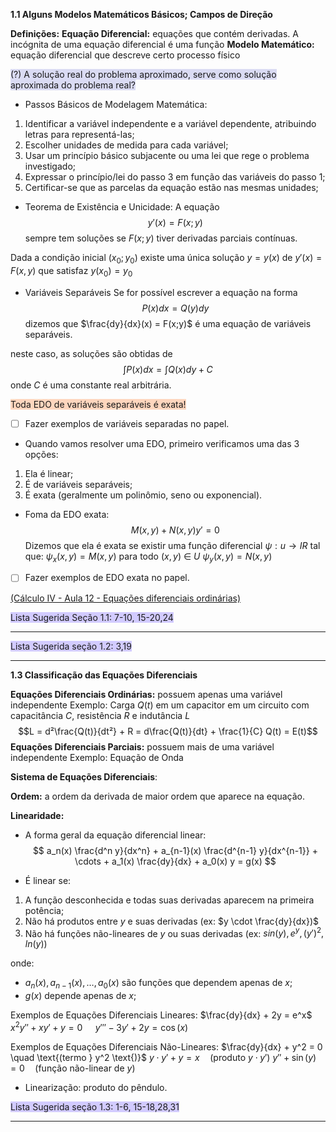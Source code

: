 **1.1 Alguns Modelos Matemáticos Básicos; Campos de Direção**

**Definições:**
	**Equação Diferencial:** equações que contém derivadas. A incógnita de uma equação diferencial é uma função
	**Modelo Matemático:** equação diferencial que descreve certo processo físico

<span style="background:rgba(74, 82, 199, 0.2)">(?) A solução real do problema aproximado, serve como solução aproximada do problema real?</span>

* Passos Básicos de Modelagem Matemática:
1. Identificar a variável independente e a variável dependente, atribuindo letras para representá-las;
2. Escolher unidades de medida para cada variável;
3. Usar um princípio básico subjacente ou uma lei que rege o problema investigado;
4. Expressar o princípio/lei do passo 3 em função das variáveis do passo 1;
5. Certificar-se que as parcelas da equação estão nas mesmas unidades;

* Teorema de Existência e Unicidade:
A equação 
$$y'(x)=F(x;y)$$
sempre tem soluções se $F(x;y)$ tiver derivadas parciais contínuas.

Dada a condição inicial $(x_{0};y_{0})$ existe uma única solução $y = y(x)$ de $y'(x) = F(x,y)$ que satisfaz $y(x_{0})=y_{0}$ 

* Variáveis Separáveis 
Se for possível escrever a equação na forma 
$$P(x)dx = Q(y)dy$$
dizemos que $\frac{dy}{dx}(x) = F(x;y)$  é uma equação de variáveis separáveis. 

neste caso, as soluções são obtidas de $$\int P(x)dx = \int Q(x)dy + C$$
onde $C$ é uma constante real arbitrária.

<span style="background:rgba(255, 183, 139, 0.55)">Toda EDO de variáveis separáveis é exata!</span>

- [ ] Fazer exemplos de variáveis separadas no papel.

* Quando vamos resolver uma EDO, primeiro verificamos uma das 3 opções:
1. Ela é linear;
2. É de variáveis separáveis;
3. É exata (geralmente um polinômio, seno ou exponencial).

* Foma da EDO exata: $$M(x,y) + N(x,y)y' = 0$$
Dizemos que ela é exata se existir uma função diferencial $\psi: u \to IR$ tal que:
$\psi_{x}(x,y) = M(x,y)$ para todo $(x,y)$ $\in$ $U$ 
$\psi_{y}(x,y) = N(x,y)$

- [ ] Fazer exemplos de EDO exata no papel.

[(Cálculo IV - Aula 12 - Equações diferenciais ordinárias)](https://youtu.be/mH6GQOtC-KE?si=yItV5juZ6N2R9ZWK)

<span style="background:#d2cbff">Lista Sugerida Seção 1.1: 7-10, 15-20,24</span>

----
<span style="background:#d2cbff">Lista Sugerida seção 1.2: 3,19</span>

---
**1.3 Classificação das Equações Diferenciais**

**Equações Diferenciais Ordinárias:** possuem apenas uma variável independente 
Exemplo: Carga $Q(t)$ em um capacitor em um circuito com capacitância $C$, resistência $R$ e indutância $L$
$$L = d²\frac{Q(t)}{dt²} + R = d\frac{Q(t)}{dt} + \frac{1}{C} Q(t) = E(t)$$
**Equações Diferenciais Parciais:** possuem mais de uma variável independente
Exemplo: Equação de Onda

**Sistema de Equações Diferenciais**:

**Ordem:** a ordem da derivada de maior ordem que aparece na equação.

**Linearidade:** 
* A forma geral da equação diferencial linear:
$$
a_n(x) \frac{d^n y}{dx^n} + a_{n-1}(x) \frac{d^{n-1} y}{dx^{n-1}} + \cdots + a_1(x) \frac{dy}{dx} + a_0(x) y = g(x)
$$

* É linear se:
1. A função desconhecida e todas suas derivadas aparecem na primeira potência;
2. Não há produtos entre $y$ e suas derivadas (ex: $y \cdot \frac{dy}{dx})$
3. Não há funções não-lineares de $y$ ou suas derivadas (ex: $sin(y), e^y, (y')^2, ln(y)$)

onde:
- $a_n(x), a_{n-1}(x), \dots, a_0(x)$ são funções que dependem apenas de $x$;
- $g(x)$ depende apenas de $x$;

Exemplos de Equações Diferenciais Lineares:
$\frac{dy}{dx} + 2y = e^x$
$x^2y'' + xy' + y = 0 \quad$
$y''' - 3y' + 2y = \cos(x)$

Exemplos de Equações Diferenciais Não-Lineares:
$\frac{dy}{dx} + y^2 = 0 \quad \text{(termo } y^2 \text{)}$
$y \cdot y' + y = x \quad \text{(produto } y \cdot y' \text{)}$
$y'' + \sin(y) = 0 \quad \text{(função não-linear de } y \text{)}$

* Linearização: produto do pêndulo.

<span style="background:#d2cbff">Lista Sugerida seção 1.3: 1-6, 15-18,28,31</span>

---
